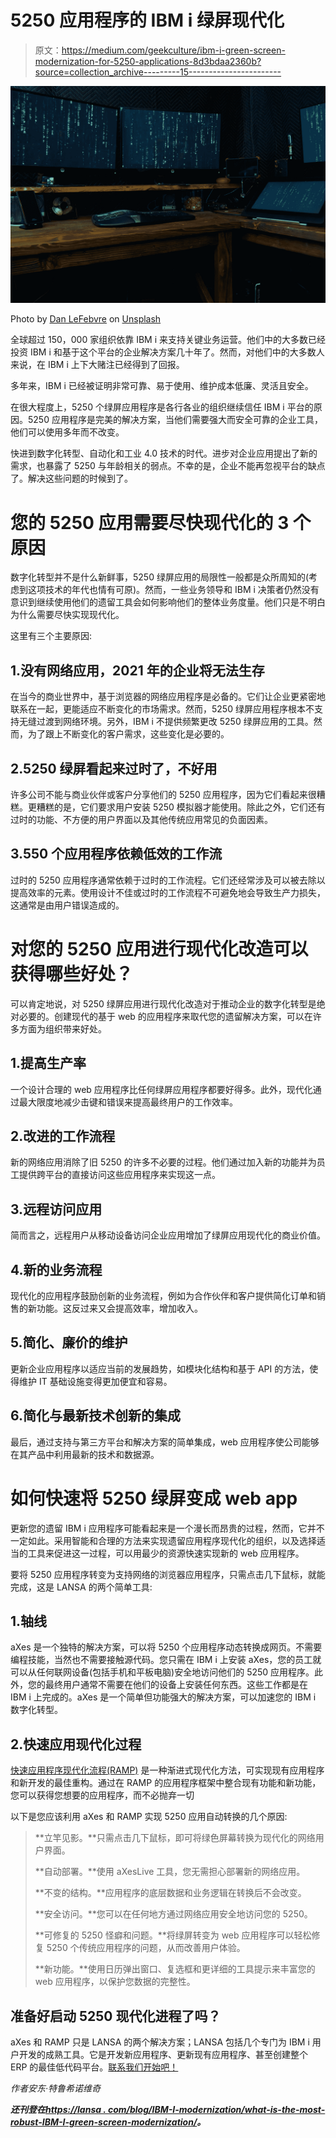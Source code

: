 # 5250 应用程序的 IBM i 绿屏现代化

> 原文：<https://medium.com/geekculture/ibm-i-green-screen-modernization-for-5250-applications-8d3bdaa2360b?source=collection_archive---------15----------------------->

![](img/9cfd7d141e255d4f39056b33f370d5ec.png)

Photo by [Dan LeFebvre](https://unsplash.com/@danlefeb?utm_source=unsplash&utm_medium=referral&utm_content=creditCopyText) on [Unsplash](https://unsplash.com/s/photos/green-screen?utm_source=unsplash&utm_medium=referral&utm_content=creditCopyText)

全球超过 150，000 家组织依靠 IBM i 来支持关键业务运营。他们中的大多数已经投资 IBM i 和基于这个平台的企业解决方案几十年了。然而，对他们中的大多数人来说，在 IBM i 上下大赌注已经得到了回报。

多年来，IBM i 已经被证明非常可靠、易于使用、维护成本低廉、灵活且安全。

在很大程度上，5250 个绿屏应用程序是各行各业的组织继续信任 IBM i 平台的原因。5250 应用程序是完美的解决方案，当他们需要强大而安全可靠的企业工具，他们可以使用多年而不改变。

快进到数字化转型、自动化和工业 4.0 技术的时代。进步对企业应用提出了新的需求，也暴露了 5250 与年龄相关的弱点。不幸的是，企业不能再忽视平台的缺点了。解决这些问题的时候到了。

# 您的 5250 应用需要尽快现代化的 3 个原因

数字化转型并不是什么新鲜事，5250 绿屏应用的局限性一般都是众所周知的(考虑到这项技术的年代也情有可原)。然而，一些业务领导和 IBM i 决策者仍然没有意识到继续使用他们的遗留工具会如何影响他们的整体业务度量。他们只是不明白为什么需要尽快实现现代化。

这里有三个主要原因:

## 1.没有网络应用，2021 年的企业将无法生存

在当今的商业世界中，基于浏览器的网络应用程序是必备的。它们让企业更紧密地联系在一起，更能适应不断变化的市场需求。然而，5250 绿屏应用程序根本不支持无缝过渡到网络环境。另外，IBM i 不提供频繁更改 5250 绿屏应用的工具。然而，为了跟上不断变化的客户需求，这些变化是必要的。

## 2.5250 绿屏看起来过时了，不好用

许多公司不能与商业伙伴或客户分享他们的 5250 应用程序，因为它们看起来很糟糕。更糟糕的是，它们要求用户安装 5250 模拟器才能使用。除此之外，它们还有过时的功能、不方便的用户界面以及其他传统应用常见的负面因素。

## 3.550 个应用程序依赖低效的工作流

过时的 5250 应用程序通常依赖于过时的工作流程。它们还经常涉及可以被去除以提高效率的元素。使用设计不佳或过时的工作流程不可避免地会导致生产力损失，这通常是由用户错误造成的。

# 对您的 5250 应用进行现代化改造可以获得哪些好处？

可以肯定地说，对 5250 绿屏应用进行现代化改造对于推动企业的数字化转型是绝对必要的。创建现代的基于 web 的应用程序来取代您的遗留解决方案，可以在许多方面为组织带来好处。

## 1.提高生产率

一个设计合理的 web 应用程序比任何绿屏应用程序都要好得多。此外，现代化通过最大限度地减少击键和错误来提高最终用户的工作效率。

## 2.改进的工作流程

新的网络应用消除了旧 5250 的许多不必要的过程。他们通过加入新的功能并为员工提供跨平台的直接访问这些应用程序来实现这一点。

## 3.远程访问应用

简而言之，远程用户从移动设备访问企业应用增加了绿屏应用现代化的商业价值。

## 4.新的业务流程

现代化的应用程序鼓励创新的业务流程，例如为合作伙伴和客户提供简化订单和销售的新功能。这反过来又会提高效率，增加收入。

## 5.简化、廉价的维护

更新企业应用程序以适应当前的发展趋势，如模块化结构和基于 API 的方法，使得维护 IT 基础设施变得更加便宜和容易。

## 6.简化与最新技术创新的集成

最后，通过支持与第三方平台和解决方案的简单集成，web 应用程序使公司能够在其产品中利用最新的技术和数据源。

# 如何快速将 5250 绿屏变成 web app

更新您的遗留 IBM i 应用程序可能看起来是一个漫长而昂贵的过程，然而，它并不一定如此。采用智能和合理的方法来实现遗留应用程序现代化的组织，以及选择适当的工具来促进这一过程，可以用最少的资源快速实现新的 web 应用程序。

要将 5250 应用程序转变为支持网络的浏览器应用程序，只需点击几下鼠标，就能完成，这是 LANSA 的两个简单工具:

## 1.轴线

aXes 是一个独特的解决方案，可以将 5250 个应用程序动态转换成网页。不需要编程技能，当然也不需要接触源代码。您只需在 IBM i 上安装 aXes，您的员工就可以从任何联网设备(包括手机和平板电脑)安全地访问他们的 5250 应用程序。此外，您的最终用户通常不需要在他们的设备上安装任何东西。这些工作都是在 IBM i 上完成的。aXes 是一个简单但功能强大的解决方案，可以加速您的 IBM i 数字化转型。

## 2.快速应用现代化过程

[快速应用程序现代化流程(RAMP)](https://lansa.com/ramp-features/?utm_source=Medium&utm_medium=Leads%20Acquisition&utm_content=IBMiGreenScreenModernizationforApplications&utm_campaign=IBMiGreenScreenModernizationforApplications) 是一种渐进式现代化方法，可实现现有应用程序和新开发的最佳重构。通过在 RAMP 的应用程序框架中整合现有功能和新功能，您可以获得您想要的应用程序，而不必抛弃一切

以下是您应该利用 aXes 和 RAMP 实现 5250 应用自动转换的几个原因:

> **立竿见影。**只需点击几下鼠标，即可将绿色屏幕转换为现代化的网络用户界面。
> 
> **自动部署。**使用 aXesLive 工具，您无需担心部署新的网络应用。
> 
> **不变的结构。**应用程序的底层数据和业务逻辑在转换后不会改变。
> 
> **安全访问。**您可以在任何地方通过网络应用安全地访问您的 5250。
> 
> **可修复的 5250 怪癖和问题。**将绿屏转变为 web 应用程序可以轻松修复 5250 个传统应用程序的问题，从而改善用户体验。
> 
> **新功能。**使用日历弹出窗口、复选框和更详细的工具提示来丰富您的 web 应用程序，以保护您数据的完整性。

## 准备好启动 5250 现代化进程了吗？

aXes 和 RAMP 只是 LANSA 的两个解决方案；LANSA 包括几个专门为 IBM i 用户开发的成熟工具。它是开发新应用程序、更新现有应用程序、甚至创建整个 ERP 的最佳低代码平台。[联系我们开始吧！](https://lansa.com/contact-us/?utm_source=Medium&utm_medium=Leads%20Acquisition&utm_content=IBMiGreenScreenModernizationforApplications&utm_campaign=IBMiGreenScreenModernizationforApplications)

*作者安东·特鲁希诺维奇*

***还刊登在***[***https://lansa . com/blog/IBM-I-modernization/what-is-the-most-robust-IBM-I-green-screen-modernization/***](https://lansa.com/blog/ibm-i-modernization/what-is-the-most-robust-ibm-i-green-screen-modernization/?utm_source=Medium&utm_medium=Leads%20Acquisition&utm_content=IBMiGreenScreenModernizationforApplications&utm_campaign=IBMiGreenScreenModernizationforApplications)***。***